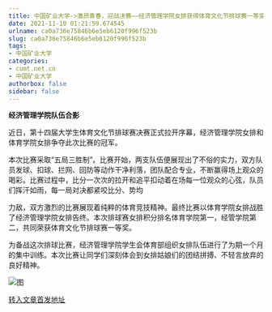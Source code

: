 ```yaml
---
title: 中国矿业大学->激昂青春，迎战决赛——经济管理学院女排获得体育文化节排球赛一等奖 | cumt.net.cn
date: 2021-11-10 01:21:59.674545
urlname: ca0a736e75846b6e5eb6120f996f523b
slug: ca0a736e75846b6e5eb6120f996f523b
tags: 
- 中国矿业大学
categories:
- cumt.net.cn
- 中国矿业大学
authorbox: false
sidebar: false
---
```

**经济管理学院队伍合影**

近日，第十四届大学生体育文化节排球赛决赛正式拉开序幕，经济管理学院女排和体育学院女排争夺此次比赛的冠军。  

本次比赛采取“五局三胜制”。比赛开始，两支队伍便展现出了不俗的实力，双方队员发球、扣球、拦网、回防等动作干净利落，团队配合专业，不断赢得场上观众的喝彩。比赛过程中，比分一次次的拉开和追平扣动着在场每一位观众的心弦，队员们挥汗如雨，每一局对决都紧咬比分、势均
<!--more-->
力敌，双方激烈的比赛展现着纯粹的体育竞技精神。最终比赛以体育学院女排战胜了经济管理学院女排告终。本次排球赛女排积分排名体育学院第一，经管学院第二，共同荣获体育文化节排球赛一等奖。

为备战这次排球比赛，经济管理学院学生会体育部组织女排队伍进行了为期一个月的集中训练。本次比赛让同学们深刻体会到女排姑娘们的团结拼搏、不轻言放弃的良好精神。

![图](http://xwzx.cumt.edu.cn/_upload/article/images/a2/e7/ac6ed0a94ea0bc96c941694883e4/1cafa146-347b-4c12-8298-bfb4972a5f59.jpg)

[转入文章首发地址](http://xwzx.cumt.edu.cn/52/c9/c523a611017/page.htm)